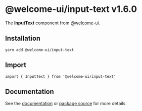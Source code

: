 # @welcome-ui/input-text v1.6.0
  
The **[InputText](http://welcome-ui.com/fields/input-text)** component from [@welcome-ui](http://welcome-ui.com).

## Installation

    yarn add @welcome-ui/input-text

## Import

    import { InputText } from '@welcome-ui/input-text'

## Documentation

See the [documentation](http://welcome-ui.com/fields/input-text) or [package source](https://github.com/WTTJ/welcome-ui/tree/v1.6.0/packages/InputText) for more details.
